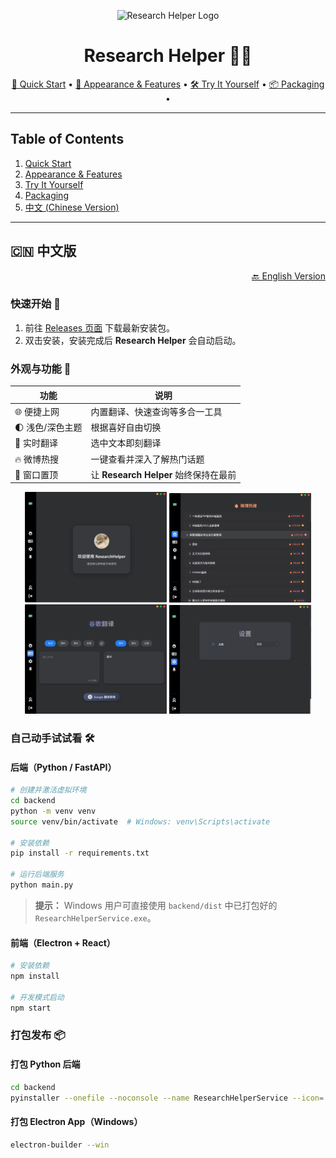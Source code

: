 <p align="center">
  <img src="./favicon.ico" alt="Research Helper Logo" width="120" />
</p>

<h1 align="center">Research Helper 🧑‍🎓</h1>

<p align="center">
  <a href="#quick-start">🚀 Quick Start</a> •
  <a href="#appearance--features">🎨 Appearance & Features</a> •
  <a href="#try-it-yourself">🛠️ Try It Yourself</a> •
  <a href="#packaging">📦 Packaging</a> •
  
</p>

---

## Table of Contents

1. [Quick Start](#quick-start)
2. [Appearance & Features](#appearance--features)
3. [Try It Yourself](#try-it-yourself)
4. [Packaging](#packaging)
5. [中文 (Chinese Version)](#中文版)

---
## 🇨🇳 中文版  <a id="中文版"></a>

<p align="right"><a href="#research-helper 🧑‍🎓">🔙 English Version</a></p>

### 快速开始 🚀

1. 前往 [Releases 页面](https://github.com/JuneDrinleng/ResearchHelper/releases) 下载最新安装包。
2. 双击安装，安装完成后 **Research Helper** 会自动启动。

### 外观与功能 🎨

| 功能         | 说明                            |
| ---------- | ----------------------------- |
| 🌐 便捷上网    | 内置翻译、快速查询等多合一工具               |
| 🌓 浅色/深色主题 | 根据喜好自由切换                      |
| 📕 实时翻译    | 选中文本即刻翻译                      |
| 🔥 微博热搜    | 一键查看并深入了解热门话题                 |
| 📌 窗口置顶    | 让 **Research Helper** 始终保持在最前 |

<div align="center">
  <img src="./readme.assets/image-20250612212048348.png" width="45%" />
  <img src="./readme.assets/image-20250612212106765.png" width="45%" />
  <br/>
  <img src="./readme.assets/image-20250612212119743.png" width="45%" />
  <img src="./readme.assets/image-20250612212132885.png" width="45%" />
</div>

### 自己动手试试看 🛠️

#### 后端（Python / FastAPI）

```bash
# 创建并激活虚拟环境
cd backend
python -m venv venv
source venv/bin/activate  # Windows: venv\Scripts\activate

# 安装依赖
pip install -r requirements.txt

# 运行后端服务
python main.py
```

> **提示：** Windows 用户可直接使用 `backend/dist` 中已打包好的 `ResearchHelperService.exe`。

#### 前端（Electron + React）

```bash
# 安装依赖
npm install

# 开发模式启动
npm start
```

### 打包发布 📦

#### 打包 Python 后端

```bash
cd backend
pyinstaller --onefile --noconsole --name ResearchHelperService --icon=../favicon.ico main.py
```

#### 打包 Electron App（Windows）

```bash
electron-builder --win
```
